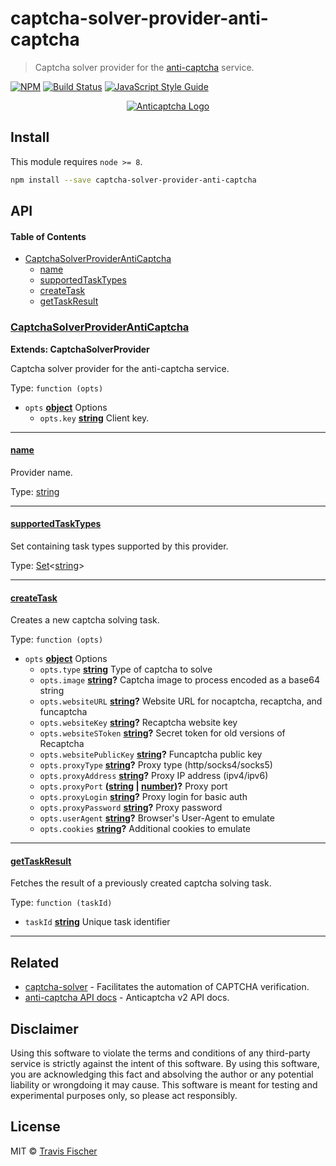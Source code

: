 # captcha-solver-provider-anti-captcha

> Captcha solver provider for the [anti-captcha](https://anti-captcha.com) service.

[![NPM](https://img.shields.io/npm/v/captcha-solver-provider-anti-captcha.svg)](https://www.npmjs.com/package/captcha-solver-provider-anti-captcha) [![Build Status](https://travis-ci.com/transitive-bullshit/captcha-solver.svg?branch=master)](https://travis-ci.com/transitive-bullshit/captcha-solver) [![JavaScript Style Guide](https://img.shields.io/badge/code_style-standard-brightgreen.svg)](https://standardjs.com)

<p align="center">
  <a href="https://anti-captcha.com"><img src="https://anti-captcha.com/images/mainpage/herofront_nocape.png" alt="Anticaptcha Logo"></a>
</p>

## Install

This module requires `node >= 8`.

```bash
npm install --save captcha-solver-provider-anti-captcha
```

## API

<!-- Generated by documentation.js. Update this documentation by updating the source code. -->

#### Table of Contents

-   [CaptchaSolverProviderAntiCaptcha](#captchasolverprovideranticaptcha)
    -   [name](#name)
    -   [supportedTaskTypes](#supportedtasktypes)
    -   [createTask](#createtask)
    -   [getTaskResult](#gettaskresult)

### [CaptchaSolverProviderAntiCaptcha](https://github.com/transitive-bullshit/captcha-solver/blob/ec5e0649a40d0489264905d80a991f071703fce2/packages/captcha-solver-provider-anti-captcha/index.js#L28-L183)

**Extends: CaptchaSolverProvider**

Captcha solver provider for the anti-captcha service.

Type: `function (opts)`

-   `opts` **[object](https://developer.mozilla.org/docs/Web/JavaScript/Reference/Global_Objects/Object)** Options
    -   `opts.key` **[string](https://developer.mozilla.org/docs/Web/JavaScript/Reference/Global_Objects/String)** Client key.

* * *

#### [name](https://github.com/transitive-bullshit/captcha-solver/blob/ec5e0649a40d0489264905d80a991f071703fce2/packages/captcha-solver-provider-anti-captcha/index.js#L43-L45)

Provider name.

Type: [string](https://developer.mozilla.org/docs/Web/JavaScript/Reference/Global_Objects/String)

* * *

#### [supportedTaskTypes](https://github.com/transitive-bullshit/captcha-solver/blob/ec5e0649a40d0489264905d80a991f071703fce2/packages/captcha-solver-provider-anti-captcha/index.js#L52-L54)

Set containing task types supported by this provider.

Type: [Set](https://developer.mozilla.org/docs/Web/JavaScript/Reference/Global_Objects/Set)&lt;[string](https://developer.mozilla.org/docs/Web/JavaScript/Reference/Global_Objects/String)>

* * *

#### [createTask](https://github.com/transitive-bullshit/captcha-solver/blob/ec5e0649a40d0489264905d80a991f071703fce2/packages/captcha-solver-provider-anti-captcha/index.js#L76-L154)

Creates a new captcha solving task.

Type: `function (opts)`

-   `opts` **[object](https://developer.mozilla.org/docs/Web/JavaScript/Reference/Global_Objects/Object)** Options
    -   `opts.type` **[string](https://developer.mozilla.org/docs/Web/JavaScript/Reference/Global_Objects/String)** Type of captcha to solve
    -   `opts.image` **[string](https://developer.mozilla.org/docs/Web/JavaScript/Reference/Global_Objects/String)?** Captcha image to process encoded as a base64 string
    -   `opts.websiteURL` **[string](https://developer.mozilla.org/docs/Web/JavaScript/Reference/Global_Objects/String)?** Website URL for nocaptcha, recaptcha, and funcaptcha
    -   `opts.websiteKey` **[string](https://developer.mozilla.org/docs/Web/JavaScript/Reference/Global_Objects/String)?** Recaptcha website key
    -   `opts.websiteSToken` **[string](https://developer.mozilla.org/docs/Web/JavaScript/Reference/Global_Objects/String)?** Secret token for old versions of Recaptcha
    -   `opts.websitePublicKey` **[string](https://developer.mozilla.org/docs/Web/JavaScript/Reference/Global_Objects/String)?** Funcaptcha public key
    -   `opts.proxyType` **[string](https://developer.mozilla.org/docs/Web/JavaScript/Reference/Global_Objects/String)?** Proxy type (http/socks4/socks5)
    -   `opts.proxyAddress` **[string](https://developer.mozilla.org/docs/Web/JavaScript/Reference/Global_Objects/String)?** Proxy IP address (ipv4/ipv6)
    -   `opts.proxyPort` **([string](https://developer.mozilla.org/docs/Web/JavaScript/Reference/Global_Objects/String) \| [number](https://developer.mozilla.org/docs/Web/JavaScript/Reference/Global_Objects/Number))?** Proxy port
    -   `opts.proxyLogin` **[string](https://developer.mozilla.org/docs/Web/JavaScript/Reference/Global_Objects/String)?** Proxy login for basic auth
    -   `opts.proxyPassword` **[string](https://developer.mozilla.org/docs/Web/JavaScript/Reference/Global_Objects/String)?** Proxy password
    -   `opts.userAgent` **[string](https://developer.mozilla.org/docs/Web/JavaScript/Reference/Global_Objects/String)?** Browser's User-Agent to emulate
    -   `opts.cookies` **[string](https://developer.mozilla.org/docs/Web/JavaScript/Reference/Global_Objects/String)?** Additional cookies to emulate

* * *

#### [getTaskResult](https://github.com/transitive-bullshit/captcha-solver/blob/ec5e0649a40d0489264905d80a991f071703fce2/packages/captcha-solver-provider-anti-captcha/index.js#L163-L182)

Fetches the result of a previously created captcha solving task.

Type: `function (taskId)`

-   `taskId` **[string](https://developer.mozilla.org/docs/Web/JavaScript/Reference/Global_Objects/String)** Unique task identifier

* * *

## Related

-   [captcha-solver](https://github.com/transitive-bullshit/captcha-solver) - Facilitates the automation of CAPTCHA verification.
-   [anti-captcha API docs](https://anticaptcha.atlassian.net/wiki/spaces/API/overview) - Anticaptcha v2 API docs.

## Disclaimer

Using this software to violate the terms and conditions of any third-party service is strictly against the intent of this software. By using this software, you are acknowledging this fact and absolving the author or any potential liability or wrongdoing it may cause. This software is meant for testing and experimental purposes only, so please act responsibly.

## License

MIT © [Travis Fischer](https://github.com/transitive-bullshit)
